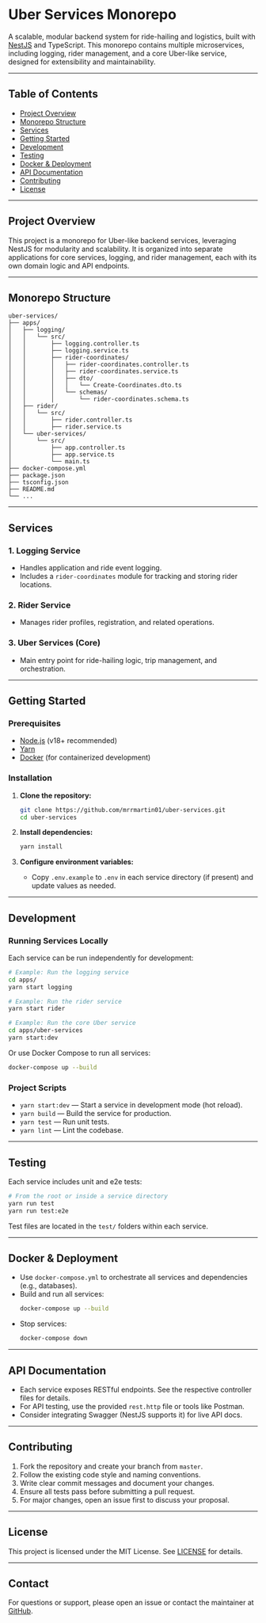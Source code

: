 # Uber Services Monorepo

A scalable, modular backend system for ride-hailing and logistics, built with [NestJS](https://nestjs.com/) and TypeScript. This monorepo contains multiple microservices, including logging, rider management, and a core Uber-like service, designed for extensibility and maintainability.

---

## Table of Contents
- [Project Overview](#project-overview)
- [Monorepo Structure](#monorepo-structure)
- [Services](#services)
- [Getting Started](#getting-started)
- [Development](#development)
- [Testing](#testing)
- [Docker & Deployment](#docker--deployment)
- [API Documentation](#api-documentation)
- [Contributing](#contributing)
- [License](#license)

---

## Project Overview

This project is a monorepo for Uber-like backend services, leveraging NestJS for modularity and scalability. It is organized into separate applications for core services, logging, and rider management, each with its own domain logic and API endpoints.

---

## Monorepo Structure

```
uber-services/
├── apps/
│   ├── logging/
│   │   └── src/
│   │       ├── logging.controller.ts
│   │       ├── logging.service.ts
│   │       ├── rider-coordinates/
│   │       │   ├── rider-coordinates.controller.ts
│   │       │   ├── rider-coordinates.service.ts
│   │       │   ├── dto/
│   │       │   │   └── Create-Coordinates.dto.ts
│   │       │   └── schemas/
│   │       │       └── rider-coordinates.schema.ts
│   ├── rider/
│   │   └── src/
│   │       ├── rider.controller.ts
│   │       ├── rider.service.ts
│   └── uber-services/
│       └── src/
│           ├── app.controller.ts
│           ├── app.service.ts
│           └── main.ts
├── docker-compose.yml
├── package.json
├── tsconfig.json
├── README.md
└── ...
```

---

## Services

### 1. Logging Service
- Handles application and ride event logging.
- Includes a `rider-coordinates` module for tracking and storing rider locations.

### 2. Rider Service
- Manages rider profiles, registration, and related operations.

### 3. Uber Services (Core)
- Main entry point for ride-hailing logic, trip management, and orchestration.

---

## Getting Started

### Prerequisites
- [Node.js](https://nodejs.org/) (v18+ recommended)
- [Yarn](https://yarnpkg.com/)
- [Docker](https://www.docker.com/) (for containerized development)

### Installation

1. **Clone the repository:**
	```sh
	git clone https://github.com/mrrmartin01/uber-services.git
	cd uber-services
	```

2. **Install dependencies:**
	```sh
	yarn install
	```

3. **Configure environment variables:**
	- Copy `.env.example` to `.env` in each service directory (if present) and update values as needed.

---

## Development

### Running Services Locally

Each service can be run independently for development:

```sh
# Example: Run the logging service
cd apps/
yarn start logging

# Example: Run the rider service
yarn start rider

# Example: Run the core Uber service
cd apps/uber-services
yarn start:dev
```

Or use Docker Compose to run all services:

```sh
docker-compose up --build
```

### Project Scripts
- `yarn start:dev` — Start a service in development mode (hot reload).
- `yarn build` — Build the service for production.
- `yarn test` — Run unit tests.
- `yarn lint` — Lint the codebase.

---

## Testing

Each service includes unit and e2e tests:

```sh
# From the root or inside a service directory
yarn run test
yarn run test:e2e
```

Test files are located in the `test/` folders within each service.

---

## Docker & Deployment

- Use `docker-compose.yml` to orchestrate all services and dependencies (e.g., databases).
- Build and run all services:
  ```sh
  docker-compose up --build
  ```
- Stop services:
  ```sh
  docker-compose down
  ```

---

## API Documentation

- Each service exposes RESTful endpoints. See the respective controller files for details.
- For API testing, use the provided `rest.http` file or tools like Postman.
- Consider integrating Swagger (NestJS supports it) for live API docs.

---

## Contributing

1. Fork the repository and create your branch from `master`.
2. Follow the existing code style and naming conventions.
3. Write clear commit messages and document your changes.
4. Ensure all tests pass before submitting a pull request.
5. For major changes, open an issue first to discuss your proposal.

---

## License

This project is licensed under the MIT License. See [LICENSE](LICENSE) for details.

---

## Contact

For questions or support, please open an issue or contact the maintainer at [GitHub](https://github.com/mrrmartin01/uber-services).